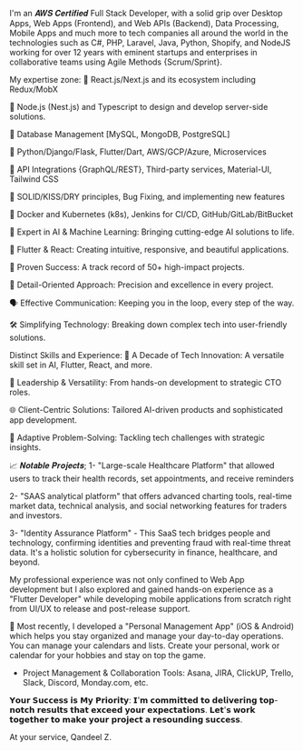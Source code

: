 I'm an 𝑨𝑾𝑺 𝑪𝒆𝒓𝒕𝒊𝒇𝒊𝒆𝒅 Full Stack Developer, with a solid grip over Desktop Apps, Web Apps (Frontend), and Web APIs (Backend), Data Processing, Mobile Apps and much more to tech companies all around the world in the technologies such as C#, PHP, Laravel, Java, Python, Shopify, and NodeJS working for over 12 years with eminent startups and enterprises in collaborative teams using Agile Methods {​​​​​Scrum/Sprint}​​​​​.

My expertise zone:
🚀 React.js/Next.js and its ecosystem including Redux/MobX

🚀 Node.js (Nest.js) and Typescript to design and develop server-side solutions.

🚀 Database Management [MySQL, MongoDB, PostgreSQL]

🚀 Python/Django/Flask, Flutter/Dart, AWS/GCP/Azure, Microservices

🚀 API Integrations {​​​​​GraphQL/REST}​​​​​, Third-party services, Material-UI, Tailwind CSS

🚀 SOLID/KISS/DRY principles, Bug Fixing, and implementing new features

🚀 Docker and Kubernetes (k8s), Jenkins for CI/CD, GitHub/GitLab/BitBucket

🧠 Expert in AI & Machine Learning: Bringing cutting-edge AI solutions to life.

📱 Flutter & React: Creating intuitive, responsive, and beautiful applications.

🌟 Proven Success: A track record of 50+ high-impact projects.

🎯 Detail-Oriented Approach: Precision and excellence in every project.

🗣️ Effective Communication: Keeping you in the loop, every step of the way.

🛠️ Simplifying Technology: Breaking down complex tech into user-friendly solutions.

Distinct Skills and Experience:
💼 A Decade of Tech Innovation: A versatile skill set in AI, Flutter, React, and more.

🚀 Leadership & Versatility: From hands-on development to strategic CTO roles.

🌐 Client-Centric Solutions: Tailored AI-driven products and sophisticated app development.

🧩 Adaptive Problem-Solving: Tackling tech challenges with strategic insights.

📈 𝑵𝒐𝒕𝒂𝒃𝒍𝒆 𝑷𝒓𝒐𝒋𝒆𝒄𝒕𝒔;
1- "Large-scale Healthcare Platform" that allowed users to track their health records, set appointments, and receive reminders

2- "SAAS analytical platform" that offers advanced charting tools, real-time market data, technical analysis, and social networking features for traders and investors.

3- "Identity Assurance Platform" - This SaaS tech bridges people and technology, confirming identities and preventing fraud with real-time threat data. It's a holistic solution for cybersecurity in finance, healthcare, and beyond.

My professional experience was not only confined to Web App development but I also explored and gained hands-on experience as a "Flutter Developer" while developing mobile applications from scratch right from UI/UX to release and post-release support.

🎯 Most recently, I developed a "Personal Management App" (iOS & Android) which helps you stay organized and manage your day-to-day operations. You can manage your calendars and lists. Create your personal, work or calendar for your hobbies and stay on top the game.

* Project Management & Collaboration Tools: Asana, JIRA, ClickUP, Trello, Slack, Discord, Monday.com, etc.

𝗬𝗼𝘂𝗿 𝗦𝘂𝗰𝗰𝗲𝘀𝘀 𝗶𝘀 𝗠𝘆 𝗣𝗿𝗶𝗼𝗿𝗶𝘁𝘆: 𝗜'𝗺 𝗰𝗼𝗺𝗺𝗶𝘁𝘁𝗲𝗱 𝘁𝗼 𝗱𝗲𝗹𝗶𝘃𝗲𝗿𝗶𝗻𝗴 𝘁𝗼𝗽-𝗻𝗼𝘁𝗰𝗵 𝗿𝗲𝘀𝘂𝗹𝘁𝘀 𝘁𝗵𝗮𝘁 𝗲𝘅𝗰𝗲𝗲𝗱 𝘆𝗼𝘂𝗿 𝗲𝘅𝗽𝗲𝗰𝘁𝗮𝘁𝗶𝗼𝗻𝘀. 𝗟𝗲𝘁'𝘀 𝘄𝗼𝗿𝗸 𝘁𝗼𝗴𝗲𝘁𝗵𝗲𝗿 𝘁𝗼 𝗺𝗮𝗸𝗲 𝘆𝗼𝘂𝗿 𝗽𝗿𝗼𝗷𝗲𝗰𝘁 𝗮 𝗿𝗲𝘀𝗼𝘂𝗻𝗱𝗶𝗻𝗴 𝘀𝘂𝗰𝗰𝗲𝘀𝘀.

At your service,
Qandeel Z.
